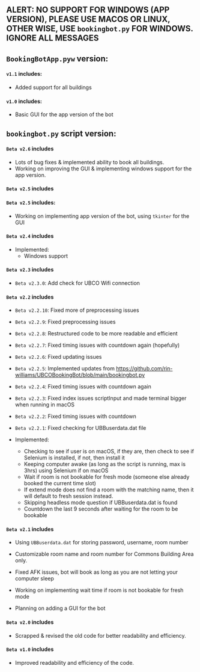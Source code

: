 ## ALERT: NO SUPPORT FOR WINDOWS (APP VERSION), PLEASE USE MACOS OR LINUX, OTHER WISE, USE `bookingbot.py` FOR WINDOWS. IGNORE ALL MESSAGES

## `BookingBotApp.pyw` version:

#### `v1.1` includes:

- Added support for all buildings

#### `v1.0` includes:

- Basic GUI for the app version of the bot

## `bookingbot.py` script version:

#### `Beta v2.6` includes

- Lots of bug fixes & implemented ability to book all buildings.
- Working on improving the GUI & implementing windows support for the app version.

#### `Beta v2.5` includes
#### `Beta v2.5` includes:

- Working on implementing app version of the bot, using `tkinter` for the GUI

#### `Beta v2.4` includes

- Implemented:
  - Windows support

#### `Beta v2.3` includes

- `Beta v2.3.0`: Add check for UBCO Wifi connection

#### `Beta v2.2` includes

- `Beta v2.2.10`: Fixed more of preprocessing issues
- `Beta v2.2.9`: Fixed preprocessing issues
- `Beta v2.2.8`: Restructured code to be more readable and efficient
- `Beta v2.2.7`: Fixed timing issues with countdown again (hopefully)
- `Beta v2.2.6`: Fixed updating issues
- `Beta v2.2.5`: Implemented updates from <https://github.com/rin-williams/UBCOBookingBot/blob/main/bookingbot.py>
- `Beta v2.2.4`: Fixed timing issues with countdown again
- `Beta v2.2.3`: Fixed index issues scriptInput and made terminal bigger when running in macOS
- `Beta v2.2.2`: Fixed timing issues with countdown
- `Beta v2.2.1`: Fixed checking for UBBuserdata.dat file

- Implemented:

  - Checking to see if user is on macOS, if they are, then check to see if Selenium is installed, if not, then install it
  - Keeping computer awake (as long as the script is running, max is 3hrs) using Selenium if on macOS
  - Wait if room is not bookable for fresh mode (someone else already booked the current time slot)
  - If extend mode does not find a room with the matching name, then it will default to fresh session instead.
  - Skipping headless mode question if UBBuserdata.dat is found
  - Countdown the last 9 seconds after waiting for the room to be bookable

#### `Beta v2.1` includes

- Using `UBBuserdata.dat` for storing password, username, room number

- Customizable room name and room number for Commons Building Area only.

- Fixed AFK issues, bot will book as long as you are not letting your computer sleep

- Working on implementing wait time if room is not bookable for fresh mode

- Planning on adding a GUI for the bot

#### `Beta v2.0` includes

- Scrapped & revised the old code for better readability and efficiency.

#### `Beta v1.0` includes

- Improved readability and efficiency of the code.
